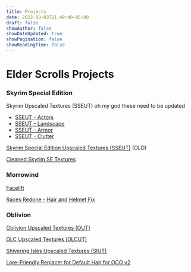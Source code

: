 ```yaml
---
title: Projects
date: 2022-03-03T21:49:40-05:00
draft: false
showAuthor: false
showDateUpdated: true
showPagination: false
showReadingTime: false
---
```

# Elder Scrolls Projects

### **Skyrim Special Edition**

Skyrim Upscaled Textures (SSEUT) oh my god these need to be updated

* [SSEUT - Actors](https://www.nexusmods.com/skyrimspecialedition/mods/49986)
* [SSEUT - Landscape](https://www.nexusmods.com/skyrimspecialedition/mods/49972)
* [SSEUT - Armor](https://www.nexusmods.com/skyrimspecialedition/mods/49750)
* [SSEUT - Clutter](https://www.nexusmods.com/skyrimspecialedition/mods/49715)

[Skyrim Special Edition Upscaled Textures (SSEUT)](https://www.nexusmods.com/skyrimspecialedition/mods/34560) (OLD)

[Cleaned Skyrim SE Textures](https://www.nexusmods.com/skyrimspecialedition/mods/38775)

### **Morrowind**

[Facelift](https://www.nexusmods.com/morrowind/mods/47617)

[Races Redone - Hair and Helmet Fix](https://www.nexusmods.com/morrowind/mods/47017)

### **Oblivion**

[Oblivion Upscaled Textures (OUT)](https://www.nexusmods.com/oblivion/mods/49351)

[DLC Upscaled Textures (DLCUT)](https://www.nexusmods.com/oblivion/mods/49798)

[Shivering Isles Upscaled Textures (SIUT)](https://www.nexusmods.com/oblivion/mods/49645)

[Lore-Friendly Replacer for Default Hair for OCO v2](https://www.nexusmods.com/oblivion/mods/48588)